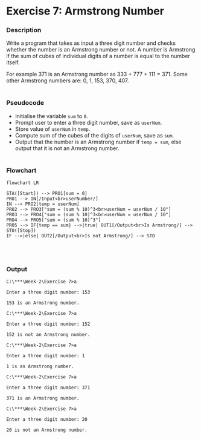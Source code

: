 # Exercise 7: Armstrong Number
### Description
Write a program that takes as input a three digit number and checks whether the number is an Armstrong number or not. A number is Armstrong if the sum of cubes of individual digits of a number is equal to the number itself. 

For example 371 is an Armstrong number as 333 + 777 + 111 = 371. Some other Armstrong numbers are: 0, 1, 153, 370, 407.
<br/><br/>
### Pseudocode
- Initialise the variable `sum` to `0`.
- Prompt user to enter a three digit number, save as `userNum`.
- Store value of `userNum` in `temp`.
- Compute sum of the cubes of the digits of `userNum`, save as `sum`.
- Output that the number is an Armstrong number if `temp = sum`, else output that it is not an Armstrong number.
<br/><br/>
### Flowchart
```mermaid
flowchart LR

STA([Start]) --> PRO1[sum = 0]
PRO1 --> IN[/Input<br>userNumber/]
IN --> PRO2[temp = userNum]
PRO2 --> PRO3["sum = (sum % 10)^3<br>userNum = userNum / 10"]
PRO3 --> PRO4["sum = (sum % 10)^3<br>userNum = userNum / 10"]
PRO4 --> PRO5["sum = (sum % 10)^3"]
PRO5 --> IF{temp == sum} -->|true| OUT1[/Output<br>Is Armstrong/] --> STO([Stop])
IF -->|else| OUT2[/Output<br>Is not Armstrong/] --> STO

```
<br/><br/>
### Output
```
C:\***\Week-2\Exercise 7>a

Enter a three digit number: 153

153 is an Armstrong number.

C:\***\Week-2\Exercise 7>a

Enter a three digit number: 152

152 is not an Armstrong number.

C:\***\Week-2\Exercise 7>a

Enter a three digit number: 1

1 is an Armstrong number.

C:\***\Week-2\Exercise 7>a

Enter a three digit number: 371

371 is an Armstrong number.

C:\***\Week-2\Exercise 7>a

Enter a three digit number: 20

20 is not an Armstrong number.
```
